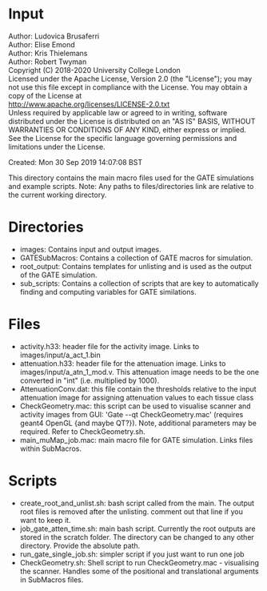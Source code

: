 # Input

Author: Ludovica Brusaferri<br />
Author: Elise Emond<br />
Author: Kris Thielemans<br />
Author: Robert Twyman<br />
Copyright (C) 2018-2020 University College London<br />
Licensed under the Apache License, Version 2.0 (the "License");
you may not use this file except in compliance with the License.
You may obtain a copy of the License at
<br />
http://www.apache.org/licenses/LICENSE-2.0.txt
<br />
Unless required by applicable law or agreed to in writing, software
distributed under the License is distributed on an "AS IS" BASIS,
WITHOUT WARRANTIES OR CONDITIONS OF ANY KIND, either express or implied.
See the License for the specific language governing permissions and
limitations under the License.

Created:  Mon 30 Sep 2019 14:07:08 BST

This directory contains the main macro files used for the GATE simulations and example scripts.
Note: Any paths to files/directories link are relative to the current working directory.


Directories
===========

* images: Contains input and output images.
* GATESubMacros: Contains a collection of GATE macros for simulation.
* root_output: Contains templates for unlisting and is used as the output of the GATE simulation.
* sub_scripts: Contains a collection of scripts that are key to automatically finding and computing variables for GATE similations.


Files
=======

* activity.h33: header file for the activity image. Links to images/input/a_act_1.bin
* attenuation.h33: header file for the attenuation image. Links to images/input/a_atn_1_mod.v. This attenuation image needs to be the one converted in "int" (i.e. multiplied by 1000).
* AttenuationConv.dat: this file contain the thresholds relative to the input attenuation image for assigning attenuation values to each tissue class
* CheckGeometry.mac: this script can be used to visualise scanner and activity images from GUI: 'Gate --qt CheckGeometry.mac' (requires geant4 OpenGL {and maybe QT?}). Note, additional parameters may be required. Refer to CheckGeometry.sh. 
* main_muMap_job.mac: main macro file for GATE simulation. Links files within SubMacros.

Scripts
=======
* create_root_and_unlist.sh: bash script called from the main. The output root files is removed after the unlisting. comment out that line if you want to keep it.
* job_gate_atten_time.sh: main bash script. Currently the root outputs are stored in the scratch folder. The directory can be changed to any other directory. Provide the absolute path.
* run_gate_single_job.sh: simpler script if you just want to run one job
* CheckGeometry.sh: Shell script to run CheckGeometry.mac - visualising the scanner. Handles some of the positional and translational arguments in SubMacros files.